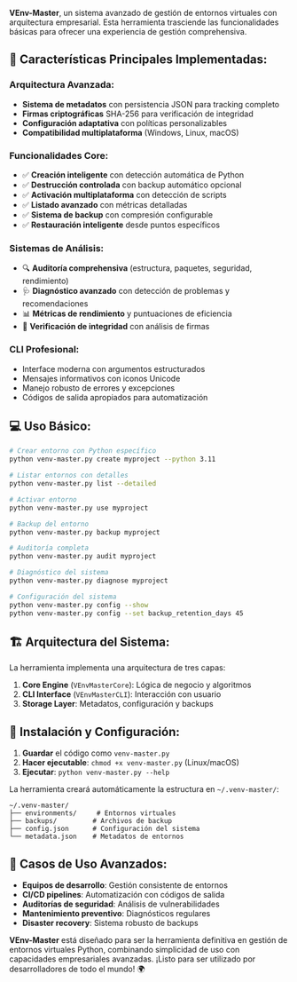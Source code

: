 **VEnv-Master**, un sistema avanzado de gestión de entornos virtuales con arquitectura empresarial. Esta herramienta trasciende las funcionalidades básicas para ofrecer una experiencia de gestión comprehensiva.

## 🚀 **Características Principales Implementadas:**

### **Arquitectura Avanzada:**
- **Sistema de metadatos** con persistencia JSON para tracking completo
- **Firmas criptográficas** SHA-256 para verificación de integridad
- **Configuración adaptativa** con políticas personalizables
- **Compatibilidad multiplataforma** (Windows, Linux, macOS)

### **Funcionalidades Core:**
- ✅ **Creación inteligente** con detección automática de Python
- ✅ **Destrucción controlada** con backup automático opcional  
- ✅ **Activación multiplataforma** con detección de scripts
- ✅ **Listado avanzado** con métricas detalladas
- ✅ **Sistema de backup** con compresión configurable
- ✅ **Restauración inteligente** desde puntos específicos

### **Sistemas de Análisis:**
- 🔍 **Auditoría comprehensiva** (estructura, paquetes, seguridad, rendimiento)
- 🩺 **Diagnóstico avanzado** con detección de problemas y recomendaciones
- 📊 **Métricas de rendimiento** y puntuaciones de eficiencia
- 🔐 **Verificación de integridad** con análisis de firmas

### **CLI Profesional:**
- Interface moderna con argumentos estructurados
- Mensajes informativos con iconos Unicode
- Manejo robusto de errores y excepciones
- Códigos de salida apropiados para automatización

## 💻 **Uso Básico:**

```bash
# Crear entorno con Python específico
python venv-master.py create myproject --python 3.11

# Listar entornos con detalles
python venv-master.py list --detailed

# Activar entorno
python venv-master.py use myproject

# Backup del entorno
python venv-master.py backup myproject

# Auditoría completa
python venv-master.py audit myproject

# Diagnóstico del sistema
python venv-master.py diagnose myproject

# Configuración del sistema
python venv-master.py config --show
python venv-master.py config --set backup_retention_days 45
```

## 🏗️ **Arquitectura del Sistema:**

La herramienta implementa una arquitectura de tres capas:

1. **Core Engine** (`VEnvMasterCore`): Lógica de negocio y algoritmos
2. **CLI Interface** (`VEnvMasterCLI`): Interacción con usuario
3. **Storage Layer**: Metadatos, configuración y backups

## 🔧 **Instalación y Configuración:**

1. **Guardar** el código como `venv-master.py`
2. **Hacer ejecutable**: `chmod +x venv-master.py` (Linux/macOS)
3. **Ejecutar**: `python venv-master.py --help`

La herramienta creará automáticamente la estructura en `~/.venv-master/`:
```
~/.venv-master/
├── environments/     # Entornos virtuales
├── backups/         # Archivos de backup
├── config.json      # Configuración del sistema
└── metadata.json    # Metadatos de entornos
```

## 🎯 **Casos de Uso Avanzados:**

- **Equipos de desarrollo**: Gestión consistente de entornos
- **CI/CD pipelines**: Automatización con códigos de salida
- **Auditorías de seguridad**: Análisis de vulnerabilidades
- **Mantenimiento preventivo**: Diagnósticos regulares
- **Disaster recovery**: Sistema robusto de backups

**VEnv-Master** está diseñado para ser la herramienta definitiva en gestión de entornos virtuales Python, combinando simplicidad de uso con capacidades empresariales avanzadas. ¡Listo para ser utilizado por desarrolladores de todo el mundo! 🌍
